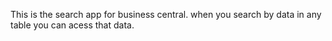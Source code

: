 This is the search app for business central. when you search by data in any table you can acess that data.
